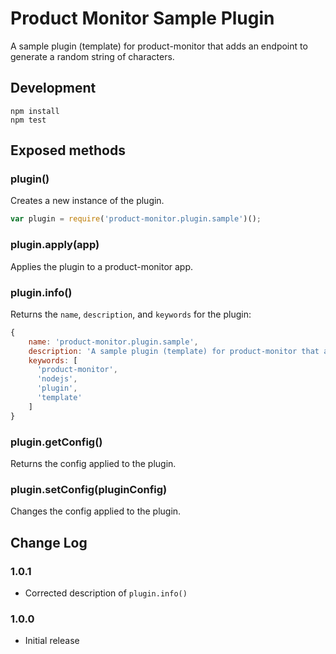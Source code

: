 # Product Monitor Sample Plugin
A sample plugin (template) for product-monitor that adds an endpoint to generate a random string of characters.

## Development

```
npm install
npm test
```

## Exposed methods
### plugin()
Creates a new instance of the plugin.

```js
var plugin = require('product-monitor.plugin.sample')();
```

### plugin.apply(app)
Applies the plugin to a product-monitor app.

### plugin.info()
Returns the `name`, `description`, and `keywords` for the plugin:

```js
{
    name: 'product-monitor.plugin.sample',
    description: 'A sample plugin (template) for product-monitor that adds an endpoint to generate a random string of characters.',
    keywords: [
      'product-monitor',
      'nodejs',
      'plugin',
      'template'
    ]
}
```

### plugin.getConfig()
Returns the config applied to the plugin.

### plugin.setConfig(pluginConfig)
Changes the config applied to the plugin.

## Change Log
### 1.0.1
- Corrected description of `plugin.info()`

### 1.0.0
- Initial release
